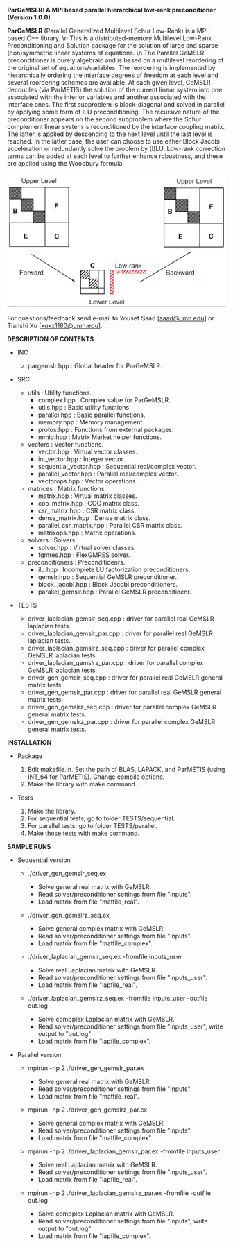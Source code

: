 **ParGeMSLR: A MPI based parallel hierarchical low-rank preconditioner (Version 1.0.0)**

**ParGeMSLR** (Parallel Generalized Multilevel Schur Low-Rank) is a MPI-based C++ library. \n 
This is a distributed-memory Multilevel Low-Rank Preconditioning and Solution package for the solution of large and sparse (non)symmetric linear systems of equations. \n
The Parallel GeMSLR preconditioner is purely algebraic and is based on a multilevel reordering of the original set of equations/variables. 
The reordering is implemented by hierarchically ordering the interface degrees of freedom at each level and several reordering schemes are available. 
At each given level, GeMSLR decouples (via ParMETIS) the solution of the current linear system into one associated with the interior variables and another associated with the interface ones.
The first subproblem is block-diagonal and solved in parallel by applying some form of ILU preconditioning. 
The recursive nature of the preconditioner appears on the second subproblem where the Schur complement linear system is reconditioned by the interface coupling matrix. 
The latter is applied by descending to the next level until the last level is reached. 
In the latter case, the user can choose to use either Block Jacobi acceleration or redundantly solve the problem by (I)LU. 
Low-rank correction terms can be added at each level to further enhance robustness, and these are applied using the Woodbury formula.

![ParGeMSLR](2-levels.png)

For questions/feedback send e-mail to Yousef Saad [saad@umn.edu] or Tianshi Xu [xuxx1180@umn.edu].


**DESCRIPTION OF CONTENTS**

 * INC
   - pargemslr.hpp                     : Global header for ParGeMSLR.

 * SRC
   - utils                             : Utility functions.
      - complex.hpp                    : Complex value for ParGeMSLR.
      - utils.hpp                      : Basic utility functions.
      - parallel.hpp                   : Basic parallel functions.
      - memory.hpp                     : Memory management.
      - protos.hpp                     : Functions from external packages.
      - mmio.hpp                       : Matrix Market helper functions.
   - vectors                           : Vector functions.
      - vector.hpp                     : Virtual vector classes.
      - int_vector.hpp                 : Integer vector.
      - sequential_vector.hpp          : Sequential real/complex vector.
      - parallel_vector.hpp            : Parallel real/complex vector.
      - vectorops.hpp                  : Vector operations.
   - matrices                          : Matrix functions.
      - matrix.hpp                     : Virtual matrix classes.
      - coo_matrix.hpp                 : COO matrix class.
      - csr_matrix.hpp                 : CSR matrix class.
      - dense_matrix.hpp               : Dense matrix class.
      - parallel_csr_matrix.hpp        : Parallel CSR matrix class.
      - matrixops.hpp                  : Matrix operations.
   - solvers                           : Solvers.
      - solver.hpp                     : Virtual solver classes.
      - fgmres.hpp                     : FlexGMRES solver.
   - preconditioners                   : Preconditioenrs.
      - ilu.hpp                        : Incomplete LU factorization preconditioners.
      - gemslr.hpp                     : Sequential GeMSLR preconditioner.
      - block_jacobi.hpp               : Block Jacobi preconditioners.
      - parallel_gemslr.hpp            : Parallel GeMSLR preconditioenr.

 * TESTS
   - driver_laplacian_gemslr_seq.cpp   : driver for parallel real GeMSLR laplacian tests.
   - driver_laplacian_gemslr_par.cpp   : driver for parallel real GeMSLR laplacian tests.
   - driver_laplacian_gemslrz_seq.cpp  : driver for parallel complex GeMSLR laplacian tests.
   - driver_laplacian_gemslrz_par.cpp  : driver for parallel complex GeMSLR laplacian tests.
   - driver_gen_gemslr_seq.cpp         : driver for parallel real GeMSLR general matrix tests.
   - driver_gen_gemslr_par.cpp         : driver for parallel real GeMSLR general matrix tests.
   - driver_gen_gemslrz_seq.cpp        : driver for parallel complex GeMSLR general matrix tests.
   - driver_gen_gemslrz_par.cpp        : driver for parallel complex GeMSLR general matrix tests.


**INSTALLATION**

 * Package
   1. Edit makefile.in. Set the path of BLAS, LAPACK, and ParMETIS (using INT_64 for ParMETIS). Change compile options.
   2. Make the library with make command.
   
 * Tests
   1. Make the library.
   2. For sequential tests, go to folder TESTS/sequential.
   3. For parallel tests, go to folder TESTS/parallel.
   3. Make those tests with make command.

**SAMPLE RUNS**

 * Sequential version 
 
   - ./driver_gen_gemslr_seq.ex
      - Solve general real matrix with GeMSLR.
      - Read solver/preconditioner settings from file "inputs".
      - Load matrix from file "matfile_real".
   
   - ./driver_gen_gemslrz_seq.ex
      - Solve general complex matrix with GeMSLR.
      - Read solver/preconditioner settings from file "inputs".
      - Load matrix from file "matfile_complex".
      
   - ./driver_laplacian_gemslr_seq.ex -fromfile inputs_user
      - Solve real Laplacian matrix with GeMSLR.
      - Read solver/preconditioner settings from file "inputs_user".
      - Load matrix from file "lapfile_real".
   
   - ./driver_laplacian_gemslrz_seq.ex -fromfile inputs_user -outfile out.log
      - Solve compplex Laplacian matrix with GeMSLR.
      - Read solver/preconditioner settings from file "inputs_user", write output to "out.log"
      - Load matrix from file "lapfile_complex".
   
 * Parallel version
   
   - mpirun -np 2 ./driver_gen_gemslr_par.ex
      - Solve general real matrix with GeMSLR.
      - Read solver/preconditioner settings from file "inputs".
      - Load matrix from file "matfile_real".
   
   - mpirun -np 2 ./driver_gen_gemslrz_par.ex
      - Solve general complex matrix with GeMSLR.
      - Read solver/preconditioner settings from file "inputs".
      - Load matrix from file "matfile_complex".
      
   - mpirun -np 2 ./driver_laplacian_gemslr_par.ex -fromfile inputs_user
      - Solve real Laplacian matrix with GeMSLR.
      - Read solver/preconditioner settings from file "inputs_user".
      - Load matrix from file "lapfile_real".
   
   - mpirun -np 2 ./driver_laplacian_gemslrz_par.ex -fromfile -outfile out.log
      - Solve compplex Laplacian matrix with GeMSLR.
      - Read solver/preconditioner settings from file "inputs", write output to "out.log"
      - Load matrix from file "lapfile_complex".
